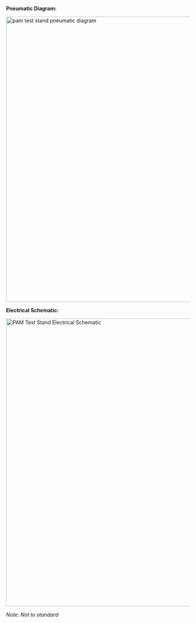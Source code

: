 **Pneumatic Diagram:**

<img width="779" alt="pam test stand pneumatic diagram" src="https://github.com/user-attachments/assets/0b4492a7-12d0-44f9-9909-1d96c9a29fb8">


**Electrical Schematic:**

<img width="786" alt="PAM Test Stand Electrical Schematic" src="https://github.com/user-attachments/assets/ad624666-3bb6-444c-a831-0349f3f241ce">

_Note: Not to standard_
